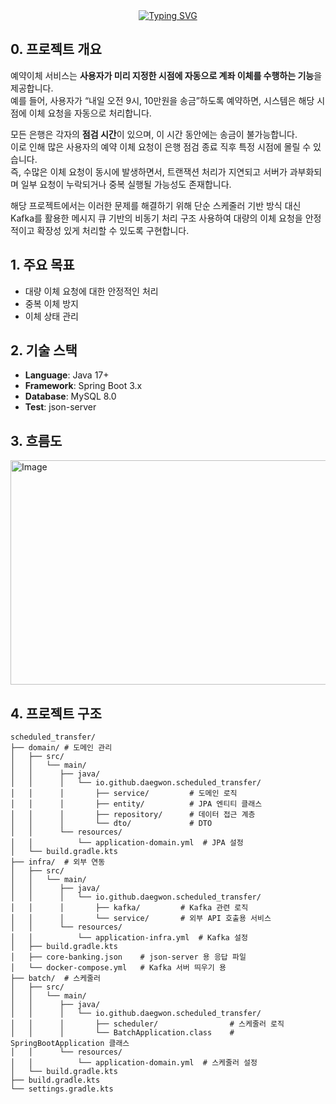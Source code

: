 <div align="center">
  <a href="https://git.io/typing-svg"><img src="https://readme-typing-svg.demolab.com?font=Black+Han+Sans&size=40&duration=2000&pause=1000&color=A041F7&center=true&vCenter=true&width=600&height=70&lines=Kafka%EB%A5%BC+%ED%99%9C%EC%9A%A9%ED%95%9C+%EC%98%88%EC%95%BD%EC%9D%B4%EC%B2%B4+%EC%84%9C%EB%B9%84%EC%8A%A4" alt="Typing SVG" /></a>
</div>

## 0. 프로젝트 개요 
예약이체 서비스는 **사용자가 미리 지정한 시점에 자동으로 계좌 이체를 수행하는 기능**을 제공합니다.  
예를 들어, 사용자가 “내일 오전 9시, 10만원을 송금”하도록 예약하면, 시스템은 해당 시점에 이체 요청을 자동으로 처리합니다.  

모든 은행은 각자의 **점검 시간**이 있으며, 이 시간 동안에는 송금이 불가능합니다.  
이로 인해 많은 사용자의 예약 이체 요청이 은행 점검 종료 직후 특정 시점에 몰릴 수 있습니다.  
즉, 수많은 이체 요청이 동시에 발생하면서, 트랜잭션 처리가 지연되고 서버가 과부화되며 일부 요청이 누락되거나 중복 실행될 가능성도 존재합니다.  

해당 프로젝트에서는 이러한 문제를 해결하기 위해 단순 스케줄러 기반 방식 대신 Kafka를 활용한 메시지 큐 기반의 비동기 처리 구조 사용하여 대량의 이체 요청을 안정적이고 확장성 있게 처리할 수 있도록 구현합니다.

## 1. 주요 목표
- 대량 이체 요청에 대한 안정적인 처리
- 중복 이체 방지
- 이체 상태 관리

## 2. 기술 스택
- **Language**: Java 17+
- **Framework**: Spring Boot 3.x
- **Database**: MySQL 8.0
- **Test**: json-server

## 3. 흐름도
<img width="1221" height="359" alt="Image" src="https://github.com/user-attachments/assets/bfc925f3-c5b9-45cc-9881-b8be18471599" />

## 4. 프로젝트 구조
```
scheduled_transfer/
├── domain/ # 도메인 관리
│   ├── src/
│   │   └── main/
│   │      ├── java/
│   │      │   └── io.github.daegwon.scheduled_transfer/
│   │      │       ├── service/         # 도메인 로직
│   │      │       ├── entity/          # JPA 엔티티 클래스
│   │      │       ├── repository/      # 데이터 접근 계층
│   │      │       └── dto/             # DTO
│   │      └── resources/
│   │          └── application-domain.yml  # JPA 설정
│   └── build.gradle.kts
├── infra/  # 외부 연동
│   ├── src/
│   │   └── main/
│   │      ├── java/
│   │      │   └── io.github.daegwon.scheduled_transfer/
│   │      │       ├── kafka/         # Kafka 관련 로직
│   │      │       └── service/       # 외부 API 호출용 서비스
│   │      └── resources/
│   │          └── application-infra.yml  # Kafka 설정
│   ├── build.gradle.kts
│   ├── core-banking.json    # json-server 용 응답 파일
│   └── docker-compose.yml   # Kafka 서버 띄우기 용
├── batch/  # 스케줄러
│   ├── src/
│   │   └── main/
│   │      ├── java/
│   │      │   └── io.github.daegwon.scheduled_transfer/
│   │      │       ├── scheduler/                # 스케줄러 로직
│   │      │       └── BatchApplication.class    # SpringBootApplication 클래스
│   │      └── resources/
│   │          └── application-domain.yml  # 스케줄러 설정
│   └── build.gradle.kts
├── build.gradle.kts
└── settings.gradle.kts
```
